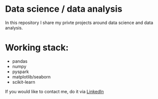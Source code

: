 # Data science / data analysis

In this repository I share my privte projects around data science and data analysis. 

# Working stack:
* pandas
* numpy
* pyspark
* matplotlib/seaborn
* scikit-learn

If you would like to contact me, do it via [LinkedIn](https://www.linkedin.com/in/mateusz-bo%C4%87ko)
